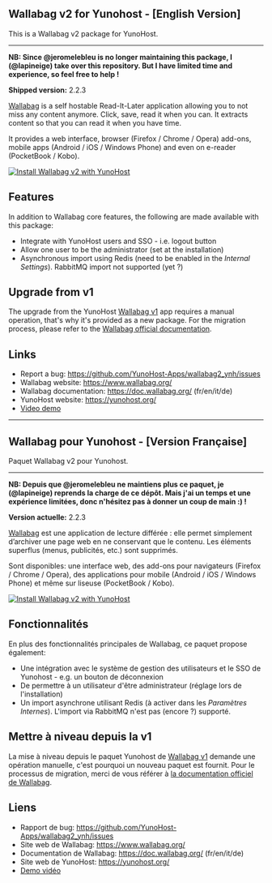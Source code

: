  Wallabag v2 for Yunohost - [English Version]
------------------------

This is a Wallabag v2 package for YunoHost.

---

**NB: Since @jeromelebleu is no longer maintaining this package, I (@lapineige) take over this repository. But I have limited time and experience, so feel free to help !**

**Shipped version:** 2.2.3

[Wallabag](https://www.wallabag.org/) is a self hostable Read-It-Later application allowing
you to not miss any content anymore. Click, save, read it when you can.
It extracts content so that you can read it when you have time.

It provides a web interface, browser (Firefox / Chrome / Opera) add-ons, mobile apps (Android / iOS / Windows Phone) and even on e-reader (PocketBook / Kobo).

[![Install Wallabag v2 with 
YunoHost](https://install-app.yunohost.org/install-with-yunohost.png)](https://install-app.yunohost.org/?app=wallabag2)

## Features

In addition to Wallabag core features, the following are made available with
this package:

 * Integrate with YunoHost users and SSO - i.e. logout button
 * Allow one user to be the administrator (set at the installation)
 * Asynchronous import using Redis (need to be enabled in the *Internal Settings*). RabbitMQ import not supported (yet ?)

## Upgrade from v1

The upgrade from the YunoHost [Wallabag v1](https://github.com/YunoHost-Apps/wallabag_ynh)
app requires a manual operation, that's why it's provided as a new package.
For the migration process, please refer to the
[Wallabag official documentation](https://doc.wallabag.org/en/user/import/wallabagv1.html).

## Links

 * Report a bug: https://github.com/YunoHost-Apps/wallabag2_ynh/issues
 * Wallabag website: https://www.wallabag.org/
 * Wallabag documentation: https://doc.wallabag.org/ (fr/en/it/de)
 * YunoHost website: https://yunohost.org/
 * [Video demo](https://player.vimeo.com/video/167435064)
 
 
---
Wallabag pour Yunohost - [Version Française]
---

Paquet Wallabag v2 pour Yunohost.

---

**NB: Depuis que @jeromelebleu ne maintiens plus ce paquet, je (@lapineige) reprends la charge de ce dépôt. Mais j'ai un temps et une expérience limitées, donc n'hésitez pas à donner un coup de main :) !**

**Version actuelle:** 2.2.3

[Wallabag](https://www.wallabag.org/) est une application de lecture différée : elle  permet simplement d’archiver une page web en ne conservant que le contenu. Les éléments superflus (menus, publicités, etc.) sont supprimés.

Sont disponibles: une interface web, des add-ons pour navigateurs (Firefox / Chrome / Opera), des applications pour mobile (Android / iOS / Windows Phone) et même sur liseuse (PocketBook / Kobo).

[![Install Wallabag v2 with 
YunoHost](https://install-app.yunohost.org/install-with-yunohost.png)](https://install-app.yunohost.org/?app=wallabag2)

## Fonctionnalités

En plus des fonctionnalités principales de Wallabag, ce paquet propose également:

 * Une intégration avec le système de gestion des utilisateurs et le SSO de Yunohost - e.g. un bouton de déconnexion
 * De permettre à un utilisateur d'être administrateur (réglage lors de l'installation)
 * Un import asynchrone utilisant Redis (à activer dans les *Paramètres Internes*). L'import via RabbitMQ n'est pas (encore ?) supporté.

## Mettre à niveau depuis la v1

La mise à niveau depuis le paquet Yunohost de [Wallabag v1](https://github.com/YunoHost-Apps/wallabag_ynh) demande une opération manuelle, c'est pourquoi un nouveau paquet est fournit.
Pour le processus de migration, merci de vous référer à [la documentation officiel de Wallabag](https://doc.wallabag.org/fr/user/import/wallabagv1.html).

## Liens

 * Rapport de bug: https://github.com/YunoHost-Apps/wallabag2_ynh/issues
 * Site web de Wallabag: https://www.wallabag.org/
 * Documentation de Wallabag: https://doc.wallabag.org/ (fr/en/it/de)
 * Site web de YunoHost: https://yunohost.org/
 * [Demo vidéo](https://player.vimeo.com/video/167435064)

